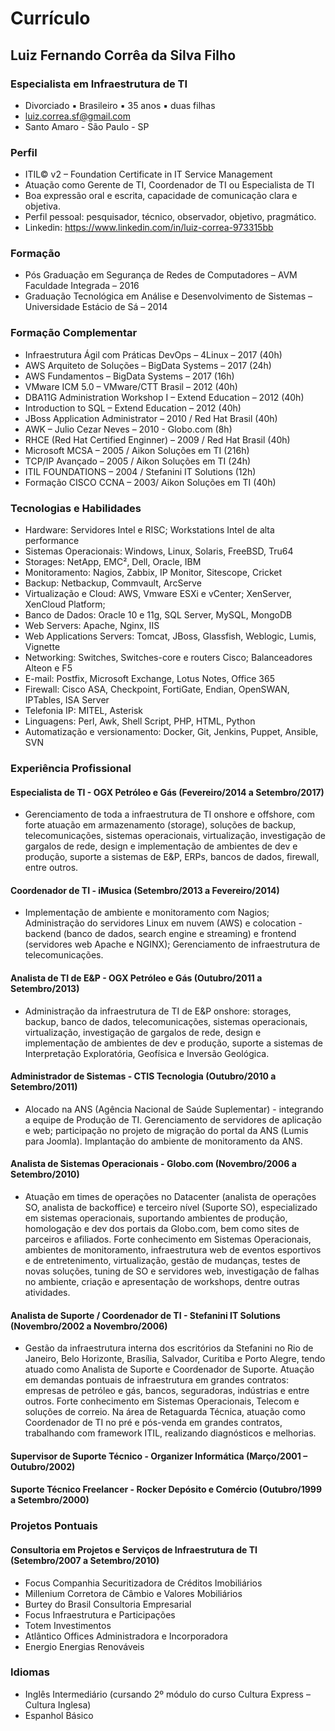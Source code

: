# Currículo

## Luiz Fernando Corrêa da Silva Filho
### Especialista em Infraestrutura de TI

* Divorciado ▪ Brasileiro ▪ 35 anos ▪ duas filhas
* luiz.correa.sf@gmail.com
* Santo Amaro - São Paulo - SP

### Perfil

* ITIL© v2 – Foundation Certificate in IT Service Management
* Atuação como Gerente de TI, Coordenador de TI ou Especialista de TI
* Boa expressão oral e escrita, capacidade de comunicação clara e objetiva.
* Perfil pessoal: pesquisador, técnico, observador, objetivo, pragmático.
* Linkedin: https://www.linkedin.com/in/luiz-correa-973315bb

### Formação

* Pós Graduação em Segurança de Redes de Computadores – AVM Faculdade Integrada – 2016
* Graduação Tecnológica em Análise e Desenvolvimento de Sistemas – Universidade Estácio de Sá – 2014

### Formação Complementar

* Infraestrutura Ágil com Práticas DevOps – 4Linux – 2017 (40h)
* AWS Arquiteto de Soluções – BigData Systems – 2017 (24h)
* AWS Fundamentos – BigData Systems – 2017 (16h)
* VMware ICM 5.0 – VMware/CTT Brasil – 2012 (40h)
* DBA11G Administration Workshop I – Extend Education – 2012 (40h)
* Introduction to SQL – Extend Education – 2012 (40h)
* JBoss Application Administrator – 2010 / Red Hat Brasil (40h)
* AWK – Julio Cezar Neves – 2010 - Globo.com (8h)
* RHCE (Red Hat Certified Enginner) – 2009 / Red Hat Brasil (40h)
* Microsoft MCSA – 2005 / Aikon Soluções em TI (216h)
* TCP/IP Avançado – 2005 / Aikon Soluções em TI (24h)
* ITIL FOUNDATIONS – 2004 / Stefanini IT Solutions (12h)
* Formação CISCO CCNA – 2003/ Aikon Soluções em TI (40h)

### Tecnologias e Habilidades

* Hardware: Servidores Intel e RISC; Workstations Intel de alta performance
* Sistemas Operacionais: Windows, Linux, Solaris, FreeBSD, Tru64
* Storages: NetApp, EMC², Dell, Oracle, IBM
* Monitoramento: Nagios, Zabbix, IP Monitor, Sitescope, Cricket
* Backup: Netbackup, Commvault, ArcServe
* Virtualização e Cloud: AWS, Vmware ESXi e vCenter; XenServer, XenCloud Platform;
* Banco de Dados: Oracle 10 e 11g, SQL Server, MySQL, MongoDB
* Web Servers: Apache, Nginx, IIS
* Web Applications Servers: Tomcat, JBoss, Glassfish, Weblogic, Lumis, Vignette
* Networking: Switches, Switches-core e routers Cisco; Balanceadores Alteon e F5
* E-mail: Postfix, Microsoft Exchange, Lotus Notes, Office 365
* Firewall: Cisco ASA, Checkpoint, FortiGate, Endian, OpenSWAN, IPTables, ISA Server
* Telefonia IP: MITEL, Asterisk
* Linguagens: Perl, Awk, Shell Script, PHP, HTML, Python
* Automatização e versionamento: Docker, Git, Jenkins, Puppet, Ansible, SVN

### Experiência Profissional

#### Especialista de TI - OGX Petróleo e Gás (Fevereiro/2014 a Setembro/2017)
* Gerenciamento de toda a infraestrutura de TI onshore e offshore, com forte atuação em armazenamento
(storage), soluções de backup, telecomunicações, sistemas operacionais, virtualização, investigação de
gargalos de rede, design e implementação de ambientes de dev e produção, suporte a sistemas de E&amp;P,
ERPs, bancos de dados, firewall, entre outros.

#### Coordenador de TI - iMusica (Setembro/2013 a Fevereiro/2014)
* Implementação de ambiente e monitoramento com Nagios; Administração do servidores Linux em
nuvem (AWS) e colocation - backend (banco de dados, search engine e streaming) e frontend (servidores
web Apache e NGINX); Gerenciamento de infraestrutura de telecomunicações.

#### Analista de TI de E&amp;P - OGX Petróleo e Gás (Outubro/2011 a Setembro/2013)

* Administração da infraestrutura de TI de E&amp;P onshore: storages, backup, banco de dados,
telecomunicações, sistemas operacionais, virtualização, investigação de gargalos de rede, design e
implementação de ambientes de dev e produção, suporte a sistemas de Interpretação Exploratória,
Geofísica e Inversão Geológica.

#### Administrador de Sistemas - CTIS Tecnologia (Outubro/2010 a Setembro/2011)

* Alocado na ANS (Agência Nacional de Saúde Suplementar) - integrando a equipe de Produção de TI.
Gerenciamento de servidores de aplicação e web; participação no projeto de migração do portal da ANS
(Lumis para Joomla). Implantação do ambiente de monitoramento da ANS.

#### Analista de Sistemas Operacionais - Globo.com (Novembro/2006 a Setembro/2010)

* Atuação em times de operações no Datacenter (analista de operações SO, analista de backoffice) e terceiro
nível (Suporte SO), especializado em sistemas operacionais, suportando ambientes de produção,
homologação e dev dos portais da Globo.com, bem como sites de parceiros e afiliados.
Forte conhecimento em Sistemas Operacionais, ambientes de monitoramento, infraestrutura web de
eventos esportivos e de entretenimento, virtualização, gestão de mudanças, testes de novas soluções,
tuning de SO e servidores web, investigação de falhas no ambiente, criação e apresentação de workshops,
dentre outras atividades.

#### Analista de Suporte / Coordenador de TI - Stefanini IT Solutions (Novembro/2002 a Novembro/2006)

* Gestão da infraestrutura interna dos escritórios da Stefanini no Rio de Janeiro, Belo Horizonte, Brasília,
Salvador, Curitiba e Porto Alegre, tendo atuado como Analista de Suporte e Coordenador de Suporte.
Atuação em demandas pontuais de infraestrutura em grandes contratos: empresas de petróleo e gás,
bancos, seguradoras, indústrias e entre outros. Forte conhecimento em Sistemas Operacionais, Telecom e
soluções de correio. Na área de Retaguarda Técnica, atuação como Coordenador de TI no pré e pós-venda
em grandes contratos, trabalhando com framework ITIL, realizando diagnósticos e melhorias.

#### Supervisor de Suporte Técnico - Organizer Informática (Março/2001 – Outubro/2002)
#### Suporte Técnico Freelancer - Rocker Depósito e Comércio (Outubro/1999 a Setembro/2000)

### Projetos Pontuais
#### Consultoria em Projetos e Serviços de Infraestrutura de TI (Setembro/2007 a Setembro/2010)

* Focus Companhia Securitizadora de Créditos Imobiliários
* Millenium Corretora de Câmbio e Valores Mobiliários
* Burtey do Brasil Consultoria Empresarial
* Focus Infraestrutura e Participações
* Totem Investimentos
* Atlântico Offices Administradora e Incorporadora
* Energio Energias Renováveis

### Idiomas
* Inglês Intermediário (cursando 2º módulo do curso Cultura Express – Cultura Inglesa)
* Espanhol Básico
